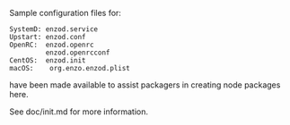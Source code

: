 Sample configuration files for:
```
SystemD: enzod.service
Upstart: enzod.conf
OpenRC:  enzod.openrc
         enzod.openrcconf
CentOS:  enzod.init
macOS:    org.enzo.enzod.plist
```
have been made available to assist packagers in creating node packages here.

See doc/init.md for more information.

